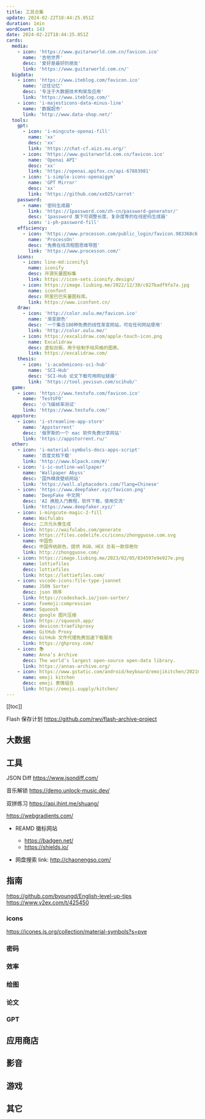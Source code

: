 ```yaml
---
title: 工具合集
update: 2024-02-22T18:44:25.051Z
duration: 1min
wordCount: 143
date: 2024-02-22T18:44:25.051Z
cards:
  media:
    - icon: 'https://www.guitarworld.com.cn/favicon.ico'
      name: '吉他世界'
      desc: '爱好是最好的朋友'
      link: 'https://www.guitarworld.com.cn/'
  bigdata:
    - icon: 'https://www.iteblog.com/favicon.ico'
      name: '过往记忆'
      desc: '专注于大数据技术构架及应用'
      link: 'https://www.iteblog.com/'
    - icon: 'i-majesticons-data-minus-line'
      name: '数据超市'
      link: 'http://www.data-shop.net/'
  tools:
    gpt:
      - icon: 'i-mingcute-openai-fill'
        name: 'xx'
        desc: 'xx'
        link: 'https://chat-cf.aizs.eu.org/'
      - icon: 'https://www.guitarworld.com.cn/favicon.ico'
        name: 'Openai API'
        desc: 'xx'
        link: 'https://openai.apifox.cn/api-67883981'
      - icon: 'i-simple-icons-openaigym'
        name: 'GPT Mirror'
        desc: 'xx'
        link: 'https://github.com/xx025/carrot'
    password:
      - name: '密码生成器'
        link: 'https://1password.com/zh-cn/password-generator/'
        desc: '1password 旗下可调整长度、复杂度等的在线密码生成器'
        icon: 'i-ph-password-fill'
    efficiency:
      - icon: 'https://www.processon.com/public_login/favicon.983368c6.ico'
        name: 'ProcessOn'
        desc: '免费在线流程图思维导图'
        link: 'https://www.processon.com/'
    icons:
      - icon: line-md:iconify1
        name: iconify
        desc: 开源矢量图标集
        link: https://icon-sets.iconify.design/
      - icon: https://image.liubing.me/2022/12/30/c827badf9fa7a.jpg
        name: iconfont
        desc: 阿里巴巴矢量图标库。
        link: https://www.iconfont.cn/
    draw:
      - icon: 'http://color.oulu.me/favicon.ico'
        name: '渐变颜色'
        desc: '一个集合180种免费的线性渐变网站，可在任何网站使用'
        link: 'http://color.oulu.me/'
      - icon: https://excalidraw.com/apple-touch-icon.png
        name: Excalidraw
        desc: 虚拟白板，用于绘制手绘风格的图表。
        link: https://excalidraw.com/
    thesis:
      - icon: 'i-academicons-sci-hub'
        name: 'SCI-Hub'
        desc: 'SCI-Hub 论文下载可用网址链接'
        link: 'https://tool.yovisun.com/scihub/'
  game:
    - icon: 'https://www.testufo.com/favicon.ico'
      name: 'TestUFO'
      desc: '小飞碟帧率测试'
      link: 'https://www.testufo.com/'
  appstore:
    - icon: 'i-streamline-app-store'
      name: 'Appstorrent'
      desc: '俄罗斯的一个 mac 软件免费分享网站'
      link: 'https://appstorrent.ru/'
  other:
    - icon: 'i-material-symbols-docs-apps-script'
      name: '百度文档下载'
      link: 'http://www.blpack.com/#/'
    - icon: 'i-ic-outline-wallpaper'
      name: 'Wallpaper Abyss'
      desc: '国外精良壁纸网站'
      link: 'https://wall.alphacoders.com/?lang=Chinese'
    - icon: 'https://www.deepfaker.xyz/favicon.png'
      name: 'DeepFake 中文网'
      desc: 'AI 换脸入门教程，软件下载，使用交流'
      link: 'https://www.deepfaker.xyz/'
    - icon: i-mingcute-magic-2-fill
      name: Waifulabs
      desc: 二次元头像生成
      link: https://waifulabs.com/generate
    - icon: https://files.codelife.cc/icons/zhongguose.com.svg
      name: 中国色
      desc: 中国传统颜色，提供 RGB、HEX 总有一款惊艳你
      link: http://zhongguose.com/
    - icon: https://image.liubing.me/2023/02/05/834597e9e927e.png
      name: lottiefiles
      desc: lottiefiles
      link: https://lottiefiles.com/
    - icon: vscode-icons:file-type-jsonnet
      name: JSON Sorter
      desc: json 排序
      link: https://codeshack.io/json-sorter/
    - icon: fxemoji:compression
      name: Squoosh
      desc: google 图片压缩
      link: https://squoosh.app/
    - icon: devicon:traefikproxy
      name: GitHub Proxy
      desc: GitHub 文件代理免费加速下载服务
      link: https://ghproxy.com/
    - icon: 📚
      name: Anna’s Archive
      desc: The world’s largest open-source open-data library.
      link: https://annas-archive.org/
    - icon: https://www.gstatic.com/android/keyboard/emojikitchen/20210521/u1fa84/u1fa84_u1fa84.png
      name: emoji kitchen
      desc: emoji 表情组合
      link: https://emoji.supply/kitchen/
---
```


[[toc]]

Flash 保存计划 https://github.com/rwv/flash-archive-project

## 大数据

<DisplayCard :cards="frontmatter.cards['bigdata']" />

## 工具

JSON Diff https://www.jsondiff.com/

音乐解锁 https://demo.unlock-music.dev/

双拼练习 https://api.ihint.me/shuang/

https://webgradients.com/

- REAMD 徽标网站
  - https://badgen.net/
  - https://shields.io/

- 网盘搜索
  link: http://chaonengso.com/
## 指南

https://github.com/byoungd/English-level-up-tips https://www.v2ex.com/t/425450

### icons

https://icones.js.org/collection/material-symbols?s=pve

<DisplayCard :cards="frontmatter.cards['tools']['icons']" />

### 密码

<DisplayCard :cards="frontmatter.cards['tools']['password']" />

### 效率

<DisplayCard :cards="frontmatter.cards['tools']['efficiency']" />

### 绘图

<DisplayCard :cards="frontmatter.cards['tools']['draw']" />

### 论文

<DisplayCard :cards="frontmatter.cards['tools']['thesis']" />

### GPT

<DisplayCard :cards="frontmatter.cards['tools']['gpt']" />

## 应用商店

<DisplayCard :cards="frontmatter.cards['appstore']" />

## 影音

<DisplayCard :cards="frontmatter.cards['media']" />

## 游戏

<DisplayCard :cards="frontmatter.cards['game']" />

## 其它

<DisplayCard :cards="frontmatter.cards['other']" />
